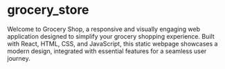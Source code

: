 # grocery_store
Welcome to Grocery Shop, a responsive and visually engaging web application designed to simplify your grocery shopping experience. Built with React, HTML, CSS, and JavaScript, this static webpage showcases a modern design, integrated with essential features for a seamless user journey.
